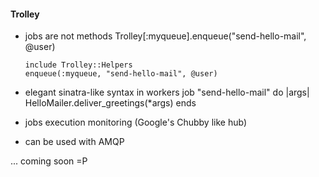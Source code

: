 #### Trolley

* jobs are not methods
      Trolley[:myqueue].enqueue("send-hello-mail", @user)
      
      include Trolley::Helpers
      enqueue(:myqueue, "send-hello-mail", @user)
      
* elegant sinatra-like syntax in workers
      job "send-hello-mail" do |args|
        HelloMailer.deliver_greetings(*args)
      ends

* jobs execution monitoring (Google's Chubby like hub)
* can be used with AMQP

... coming soon =P
